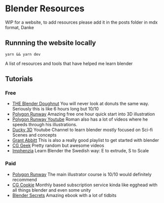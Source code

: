 # Blender Resources

WIP for a website, to add resources please add it in the posts folder in mdx format, Danke

## Runnning the website locally

```
yarn && yarn dev
```

A list of resources and tools that have helped me learn blender

## Tutorials

### Free

- [THE Blender Doughnut](https://www.youtube.com/playlist?list=PLjEaoINr3zgEq0u2MzVgAaHEBt--xLB6U)
  You will never look at donuts the same way. Seriously this is like 6 hours long but 10/10
- [Polygon Runway](https://polygonrunway.com/p/become-a-3d-illustrator-in-one-hour)
  Amazing free one hour quick start into 3D illustration
- [Polygon Runway Youtube](https://www.youtube.com/channel/UCGSJevmBuDyxjLLOBNaYMGA)
  Roman also has a lot of videos where he speeds through his illustrations.
- [Ducky 3D](https://www.youtube.com/channel/UCuNhGhbemBkdflZ1FGJ0lUQ)
  Youtube Channel to learn blender mostly focused on Sci-fi Scenes and concepts
- [Grant Abbitt](https://www.youtube.com/watch?v=7MRonzqYJgw&list=PLn3ukorJv4vs_eSJUQPxBRaDS8PrVmIri)
  This is also a really good playlist to get started with blender
- [CG Geek](https://www.youtube.com/channel/UCG8AxMVa6eutIGxrdnDxWpQ)
  Pretty random but awesome videos
- [Imphenzia](https://www.youtube.com/channel/UCzfWju7SFoWLCyV_gDVCrGA)
  Learn Blender the Swedish way: E to extrude, S to Scale

### Paid

- [Polygon Runway](https://polygonrunway.com/)
  The main illustrator course is 10/10 would definitely recommend
- [CG Cookie](https://cgcookie.com/)
  Monthly based subscription service kinda like egghead with all things blender and even some unity
- [Blender Secrets](https://www.blendersecrets.org/book)
  Amazing ebook with a lot of tidbits
